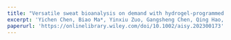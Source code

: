 ```yaml
---
title: "Versatile sweat bioanalysis on demand with hydrogel-programmed wearables"
excerpt: 'Yichen Chen, Biao Ma*, Yinxiu Zuo, Gangsheng Chen, Qing Hao, Chao Zhao and Hong Liu*, Biosens. Bioelectron., 2023, 235, 115412.'
paperurl: 'https://onlinelibrary.wiley.com/doi/10.1002/aisy.202300173'
---
```

